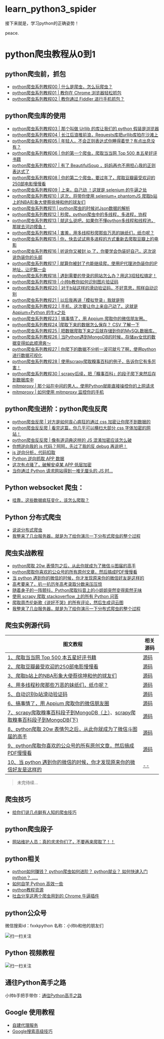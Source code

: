 # learn_python3_spider
接下来就是，学习python的正确姿势！

peace.

# python爬虫教程从0到1

## python爬虫前，抓包

- [python爬虫系列教程00 | 什么是爬虫，怎么玩爬虫？](https://vip.fxxkpython.com/?p=2041)
- [python爬虫系列教程01 | 教你在 Chrome 浏览器轻松抓包](https://vip.fxxkpython.com/?p=2011)
- [python爬虫系列教程02 | 教你通过 Fiddler 进行手机抓包？](https://vip.fxxkpython.com/?p=1974)

## python爬虫库的使用
- [python爬虫系列教程03 | 那个叫做 Urllib 的库让我们的 python 假装是浏览器](https://vip.fxxkpython.com/?p=1954)
- [python爬虫系列教程04 | 长江后浪推前浪，Requests库把urllib库拍在沙滩上](https://vip.fxxkpython.com/?p=1945)
- [python爬虫系列教程05 | 年轻人，不会正则表达式你睡得着觉？有点出息没有？](https://vip.fxxkpython.com/?p=1928)
- [python爬虫系列教程06 | 你的第一个爬虫，爬取当当网 Top 500 本五星好评书籍](https://vip.fxxkpython.com/?p=1903)
- [python爬虫系列教程07 | 有了 BeautifulSoup ，妈妈再也不用担心我的正则表达式了](https://vip.fxxkpython.com/?p=1891)
- [python爬虫系列教程08 | 你的第二个爬虫，要过年了，爬取豆瓣最受欢迎的250部电影慢慢看](https://vip.fxxkpython.com/?p=1871)
- [python爬虫系列教程09 | 上来，自己动 ！这就是 selenium 的牛逼之处](https://vip.fxxkpython.com/?p=1854)
- [python爬虫系列教程10 | 这次，将带你使用 selenium+ phantomJS 爬取b站上的NBA形象大使蔡徐坤和他的球友们](https://vip.fxxkpython.com/?p=4699)
- [python爬虫系列教程11 | python爬虫的时候对Json数据的解析](https://vip.fxxkpython.com/?p=4723)
- [python爬虫系列教程12 | 秒爬，python爬虫中的多线程，多进程，协程](https://vip.fxxkpython.com/?p=4736)
- [python爬虫系列教程13 | 就这么说吧，如果你不懂python多线程和线程池，那就去河边摸鱼！](https://vip.fxxkpython.com/?p=4756)
- [python爬虫系列教程14 | 害羞，用多线程秒爬那些万恶的妹纸们，纸巾呢？](https://vip.fxxkpython.com/?p=5293)
- [python爬虫系列教程15 | 你，快去试试用多进程的方式重新去爬取豆瓣上的电影](https://vip.fxxkpython.com/?p=4793)
- [python爬虫系列教程16 | 听说你又被封 ip 了，你要学会伪装好自己，这次说说伪装你的头部](https://vip.fxxkpython.com/?p=4803)
- [python爬虫系列教程17 | 就算你被封了也能继续爬，使用IP代理池伪装你的IP地址，让IP飘一会](https://vip.fxxkpython.com/?p=4818)
- [python爬虫系列教程18 | 遇到需要的登录的网站怎么办？用这3招轻松搞定！](https://vip.fxxkpython.com/?p=4833)
- [python爬虫系列教程19 | 小帅b教你如何识别图片验证码](https://vip.fxxkpython.com/?p=4848)
- [python爬虫系列教程20 | 对于b站这样的滑动验证码，不好意思，照样自动识别](https://vip.fxxkpython.com/?p=4878)
- [python爬虫系列教程21 | 以后我再讲「模拟登录」我就是狗](https://vip.fxxkpython.com/?p=4919)
- [python爬虫系列教程22 | 手机，这次要让你上来自己动了。这就是 Appium+Python 的牛x之处](https://vip.fxxkpython.com/?p=4929)
- [python爬虫系列教程23 | 搞事情了，用 Appium 爬取你的微信朋友圈。](https://vip.fxxkpython.com/?p=4950)
- [python爬虫系列教程24 |爬取下来的数据怎么保存？ CSV 了解一下](https://vip.fxxkpython.com/?p=4975)
- [python爬虫系列教程25 | 把数据爬取下来之后就存储到你的MySQL数据库。](https://vip.fxxkpython.com/?p=4990)
- [python爬虫系列教程26 | 当Python遇到MongoDB的时候，存储av女优的数据变得如此顺滑爽～](https://vip.fxxkpython.com/?p=5005)
- [python爬虫系列教程27 | 你爬下的数据不分析一波可就亏了啊，使用python进行数据可视化](https://vip.fxxkpython.com/?p=5020)
- [python爬虫系列教程28 | 使用scrapy爬取糗事百科的例子，告诉你它有多厉害！](https://vip.fxxkpython.com/?p=5038)
- [python爬虫系列教程30 | scrapy后续，把「糗事百科」的段子爬下来然后存到数据库中](https://vip.fxxkpython.com/?p=5059)
- [mitmproxy | 那个站在中间的男人，使用Python就能直接操控你的上网请求](https://mp.weixin.qq.com/s?__biz=MzU2ODYzNTkwMg==&mid=2247485104&idx=1&sn=5ee4a04e6ce2854e5507cd320517fd0d&chksm=fc8bbe21cbfc373738d926e0ca3250f44079449a85c1fe88f307805e28a3cc4ada07d9e322bb&token=2085568099&lang=zh_CN#rd)
- [mitmproxy | 如何使用 mitmproxy 监控你的手机](https://mp.weixin.qq.com/s?__biz=MzU2ODYzNTkwMg==&mid=2247485117&idx=1&sn=3819b0d55ec071164b7cabe2477ddc13&scene=19#wechat_redirect)


## python爬虫进阶：python爬虫反爬

- [python爬虫反爬 | 对方是如何丧心病狂的通过 css 加密让你爬不到数据的](http://mp.weixin.qq.com/s?__biz=MzU2ODYzNTkwMg==&amp;mid=2247484810&amp;idx=1&amp;sn=ed3297773c1eeb741bdabfb31c3ea00e&amp;chksm=fc8bbd1bcbfc340d6ae0166e035dd8c8e106afae8adc5fc32162a17b68916b69383b0ab67265&amp;scene=27#wechat_redirect) 
- [python爬虫反反爬 | 看完这篇，你几乎可以横扫大部分 css 字体加密的网站！](http://mp.weixin.qq.com/s?__biz=MzU2ODYzNTkwMg==&amp;mid=2247484921&amp;idx=1&amp;sn=72a707c5bc67eede144947829cab4dc6&amp;chksm=fc8bbd68cbfc347eca6727ff90f85ef58a4fdd7c2f75a962aee3ccd5e9c4266dbe5f4e6e2262&amp;scene=27#wechat_redirect) 
- [python爬虫反反爬 | 像有道词典这样的 JS 混淆加密应该怎么破](http://mp.weixin.qq.com/s?__biz=MzU2ODYzNTkwMg==&amp;mid=2247484997&amp;idx=1&amp;sn=b304304aacb3cba31f5f7a6c6bb1ba69&amp;chksm=fc8bbed4cbfc37c29db631c187295757c164ae75ff3e0381dbbf685a9f3d1410098e5b751e33&amp;scene=27#wechat_redirect) 
- [你想逆向我的 js 代码？呵呵，先过了我的反 debug 再说吧！](https://mp.weixin.qq.com/s?__biz=MzU2ODYzNTkwMg==&mid=2247485338&idx=1&sn=5b4d6ed34a27ed5e81a3e5d8ccf8bee9&scene=19&token=464856977&lang=zh_CN#wechat_redirect)
- [js 逆向分析，代码扣取](https://mp.weixin.qq.com/s?__biz=MzU2ODYzNTkwMg==&mid=2247488874&idx=1&sn=709dc1b0005bb3e39b59a90d75cccfa7&chksm=fc8badfbcbfc24ede7a35f6b0d6b1becddb5ca57ab9efe2b394d962581e84804c05208c94f79&token=1628227326&lang=zh_CN#rd)
- [Python 逆向抓取 APP 数据](https://mp.weixin.qq.com/s?__biz=MzU2ODYzNTkwMg==&mid=2247488910&idx=1&sn=2b5cc2571220086b9ac3e2c95fd41cde&chksm=fc8bad1fcbfc24090c06a86da2725e506d17993bddf0dfa57330d3069a003a5f0d66fb602d11&token=1628227326&lang=zh_CN#rd)
- [这次有点骚了，破解安卓某 APP 低层加密](https://mp.weixin.qq.com/s?__biz=MzU2ODYzNTkwMg==&mid=2247489255&idx=1&sn=4abbd544ff0a63f4d24eb06a0f954df1&chksm=fc8bae76cbfc2760a71267cca2cade5f6847a7291fa4adc0abf37743c878bfbda65a496f2305&scene=178&cur_album_id=1321044729160859650#rd)
- [当你通过 Python 请求网站得到一堆无厘头的 JS 时...](https://mp.weixin.qq.com/s?__biz=MzU2ODYzNTkwMg==&mid=2247489477&idx=1&sn=891944cbceab3eb77966055604645457&chksm=fc8baf54cbfc2642a171cf8851c20f8a05f3eb2b844e8d0b1a6e7539590ce7c69ffae21f10f5&scene=178&cur_album_id=1321044729160859650#rd)

## Python websocket 爬虫：
- [哇靠，这些数据疯狂变化，该怎么爬取？](https://mp.weixin.qq.com/s?__biz=MzU2ODYzNTkwMg==&mid=2247485466&idx=1&sn=1e4db96f3ca1d3a263dd7e075cbd7600&scene=19&token=464856977&lang=zh_CN#wechat_redirect)

## Python 分布式爬虫
- [说说分布式爬虫](https://mp.weixin.qq.com/s?__biz=MzU2ODYzNTkwMg==&mid=2247485718&idx=1&sn=2d42d1c7408b14781ef4c1e97fbac8f6&scene=19&token=464856977&lang=zh_CN#wechat_redirect)
- [我整来了几台服务器，就是为了给你演示一下分布式爬虫的整个过程](https://mp.weixin.qq.com/s?__biz=MzU2ODYzNTkwMg==&mid=2247485863&idx=1&sn=34f9fb196c77dffdcce4a610b622270d&scene=19&token=464856977&lang=zh_CN#wechat_redirect)

## 爬虫实战教程
- [python爬取 20w 表情包之后，从此你就成为了微信斗图届的高手](https://fxxkpython.com/python-pa-qu-biao-qing-bao.html)
- [python爬取你喜欢的公众号的所有原创文章，然后搞成PDF慢慢看](http://mp.weixin.qq.com/s?__biz=MzU2ODYzNTkwMg==&amp;mid=2247484657&amp;idx=1&amp;sn=998bfcce6cd22b7fedff29e68a46fe3f&amp;chksm=fc8bbc60cbfc3576f117d3566fbea8a042ee573d840bbe6a3d4ec9bffef815c691b7f9a59711&amp;scene=27#wechat_redirect) 
- [当 python 遇到你的微信的时候，你才发现原来你的微信好友是这样的](http://mp.weixin.qq.com/s?__biz=MzU2ODYzNTkwMg==&amp;mid=2247484710&amp;idx=1&amp;sn=cf17f2e87405ebffb20edd0ca0a7315b&amp;chksm=fc8bbdb7cbfc34a1389e17d4485b677d5ada497a404dc8f14107914e50382c640e7bd3cb93a4&amp;scene=27#wechat_redirect) 
- [高考要来了，扒一扒历年高考录取分数来压压惊](http://mp.weixin.qq.com/s?__biz=MzU2ODYzNTkwMg==&amp;mid=2247484745&amp;idx=1&amp;sn=24362e73605d30e06ebe05d1fe7225f2&amp;chksm=fc8bbdd8cbfc34ce100b9461f46c8a1c0008172f101b34b38e146f56323bc40bbd373a127ee8&amp;scene=27#wechat_redirect) 
- [随着身子的一阵颤抖，Python爬取抖音上的小姐姐突然变得索然无味](https://mp.weixin.qq.com/s?__biz=MzU2ODYzNTkwMg==&mid=2247485150&idx=1&sn=b813993925a1031d4e85eb8841ccdb37&scene=19#wechat_redirect)
- [使用 scrapy 爬取 stackoverflow 上的所有 Python 问答](https://mp.weixin.qq.com/s?__biz=MzU2ODYzNTkwMg==&mid=2247485754&idx=1&sn=3e52aa0ac13f3a23c6dee2b75424f0f5&scene=19&token=464856977&lang=zh_CN#wechat_redirect)
- [爬取周杰伦新歌《说好不哭》的所有评论，然后生成词云图](https://mp.weixin.qq.com/s?__biz=MzU2ODYzNTkwMg==&mid=2247485571&idx=1&sn=094517114b22a4684988008aecab2639&scene=19&token=464856977&lang=zh_CN#wechat_redirect)
- [我整来了几台服务器，就是为了给你演示一下分布式爬虫的整个过程](https://mp.weixin.qq.com/s?__biz=MzU2ODYzNTkwMg==&mid=2247485863&idx=1&sn=34f9fb196c77dffdcce4a610b622270d&scene=19&token=464856977&lang=zh_CN#wechat_redirect)


## 爬虫实例源代码

图文教程 | 相关源码
---- | ---
[1、爬取当当网 Top 500 本五星好评书籍](https://mp.weixin.qq.com/s?__biz=MzU2ODYzNTkwMg==&mid=2247484142&idx=1&sn=d4893c734e44a16db871f7904910bdcb&scene=19#wechat_redirect) | [源码](https://github.com/wistbean/learn_python3_spider/blob/master/dangdang_top_500.py)
[2、爬取豆瓣最受欢迎的250部电影慢慢看](https://mp.weixin.qq.com/s?__biz=MzU2ODYzNTkwMg==&mid=2247484156&idx=1&sn=dc732b380d162f39ff63d55cac5a0dd6&scene=19#wechat_redirect) | [源码](https://github.com/wistbean/learn_python3_spider/blob/master/douban_top_250_books.py)   
[3、爬取b站上的NBA形象大使蔡徐坤和他的球友们](https://mp.weixin.qq.com/s?__biz=MzU2ODYzNTkwMg==&mid=2247484182&idx=1&sn=1b1c0058e402a9dc559d16ab37a30e98&scene=19#wechat_redirect) | [源码](https://github.com/wistbean/learn_python3_spider/blob/master/ikun_basketball.py)
[4、用多线程秒爬那些万恶的妹纸们，纸巾呢？](https://mp.weixin.qq.com/s?__biz=MzU2ODYzNTkwMg==&mid=2247484225&idx=1&sn=077fba66aaa1d806193403ce51e75279&scene=19#wechat_redirect) | [源码](https://github.com/wistbean/learn_python3_spider/blob/master/meizitu.py)
[5、自动识别b站滑动验证码](https://mp.weixin.qq.com/s?__biz=MzU2ODYzNTkwMg==&mid=2247484321&idx=1&sn=4bc73324acfacda7d3bc82120b19d11a&scene=19#wechat_redirect) | [源码](https://github.com/wistbean/learn_python3_spider/blob/master/fuck_bilibili_captcha.py)
[6、搞事情了，用 Appium 爬取你的微信朋友圈](https://mp.weixin.qq.com/s?__biz=MzU2ODYzNTkwMg==&mid=2247484386&idx=1&sn=7f0545f27f095f20d69deedfa9f606a1&scene=19#wechat_redirect) | [源码](https://github.com/wistbean/learn_python3_spider/blob/master/wechat_moment.py)
[7、scrapy爬取糗事百科段子到MongoDB（上）](https://fxxkpython.com/python3-web-fxxkpython-spider-tutorial-29.html)、[scrapy爬取糗事百科段子到MongoDB(下)](https://fxxkpython.com/python3-web-fxxkpython-spider-tutorial-30.html) | [源码](https://github.com/wistbean/learn_python3_spider/tree/master/qiushibaike) 
[8、python爬取 20w 表情包之后，从此你就成为了微信斗图届的高手](https://fxxkpython.com/python-pa-qu-biao-qing-bao.html) | [源码](https://github.com/wistbean/learn_python3_spider/tree/master/biaoqingbao)
[9、python爬取你喜欢的公众号的所有原创文章，然后搞成PDF慢慢看](https://mp.weixin.qq.com/s?__biz=MzU2ODYzNTkwMg==&mid=2247484657&idx=1&sn=998bfcce6cd22b7fedff29e68a46fe3f&scene=19&token=464856977&lang=zh_CN#wechat_redirect) | [源码](https://github.com/wistbean/learn_python3_spider/blob/master/wechat_public_account.py)
[10、当 python 遇到你的微信的时候，你才发现原来你的微信好友是这样的](https://mp.weixin.qq.com/s?__biz=MzU2ODYzNTkwMg==&mid=2247484710&idx=1&sn=cf17f2e87405ebffb20edd0ca0a7315b&scene=19&token=464856977&lang=zh_CN#wechat_redirect) | [--](https://wistbean.github.io)
> 未完待续...

## 爬虫技巧
- [给你们说几点鲜有人知的爬虫技巧](https://mp.weixin.qq.com/s?__biz=MzU2ODYzNTkwMg==&mid=2247485129&idx=1&sn=56a9aecafa73162c639a873b5bbdf534&chksm=fc8bbe58cbfc374e5c033a37a82b94e8391855d85f1db26975579ddb3cf0882f1157e37f224c&token=2111372640&lang=zh_CN#rd)

## python爬虫段子

- [网站维护人员：真的求求你们了，不要再来爬取了！！](https://vip.fxxkpython.com/?p=4679)

## python相关
- [python如何赚钱？ python爬虫如何进阶？ python就业？ 如何快速入门python？ .....](http://mp.weixin.qq.com/s?__biz=MzU2ODYzNTkwMg==&amp;mid=2247484770&amp;idx=1&amp;sn=16427865c7b2785594acfbcf4505e26f&amp;chksm=fc8bbdf3cbfc34e5856dd36dd825f9b89b05a4ab3def08dac48b760771e4ee0454fdf9ddee72&amp;scene=27#wechat_redirect) 
- [ 如何自学 Python 高效一些](http://mp.weixin.qq.com/s?__biz=MzU2ODYzNTkwMg==&amp;mid=2247484608&amp;idx=1&amp;sn=0ebde7cbfea6e42e9e8e316bbec35b2b&amp;chksm=fc8bbc51cbfc35475daa15a026c44727bc7954bd722b24870eab567ef937a8f175369c546962&amp;scene=27#wechat_redirect) 
- [python教程资源](https://wistbean.github.io/categories/python/)
- [吐血分享这两个爬虫用到的 Chrome 牛逼插件](http://mp.weixin.qq.com/s?__biz=MzU2ODYzNTkwMg==&amp;mid=2247484859&amp;idx=1&amp;sn=b5f91ab1dc027d06e34dea1b37091b34&amp;chksm=fc8bbd2acbfc343ce3123fb3e3aec1fa1e34c96b15e998a34e01a75f4ca90b0089e1692f5a31&amp;scene=27#wechat_redirect) 
## python公众号

微信搜索id：fxxkpython
名称：小帅b和他的朋友们

![扫一扫关注](https://user-images.githubusercontent.com/11805948/148672549-abcb3397-6085-4a1b-b2fc-4e6ea61055cc.jpeg)

## Python 视频教程
![扫一扫关注](https://user-images.githubusercontent.com/11805948/148672594-3beb1694-e4d8-4d50-bc30-db0495379ea3.JPG)

## 通往Python高手之路
小帅b手把手带你：[通往Python高手之路](http://vip.fxxkpython.com/?page_id=18)

##  Google 使用教程
- [自建代理服务](http://www.ubuntu520.com/vultr-ssr-bbr-build-quick.html)
- [Google搜索高级技巧](http://www.ubuntu520.com/google-search.html)


